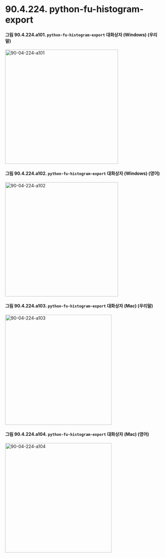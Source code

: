 # 90.4.224. python-fu-histogram-export

<a id="90-04-224-a101"></a>

#### 그림 90.4.224.a101. `python-fu-histogram-export` 대화상자 (Windows) (우리말)
<img width="361" height="365" alt="90-04-224-a101" src="https://github.com/user-attachments/assets/10f784ba-4f6a-45b6-8599-d9e9f945da40" />

<a id="90-04-224-a102"></a>

#### 그림 90.4.224.a102. `python-fu-histogram-export` 대화상자 (Windows) (영어)
<img width="361" height="365" alt="90-04-224-a102" src="https://github.com/user-attachments/assets/5a2e208a-8f8c-49ee-a1f5-0b8abdc82074" />

<a id="90-04-224-a103"></a>

#### 그림 90.4.224.a103. `python-fu-histogram-export` 대화상자 (Mac) (우리말)
<img width="340" height="352" alt="90-04-224-a103" src="https://github.com/user-attachments/assets/8cbb3010-431a-4b3d-98e2-a1dba4b177ca" />

<a id="90-04-224-a104"></a>

#### 그림 90.4.224.a104. `python-fu-histogram-export` 대화상자 (Mac) (영어)
<img width="340" height="350" alt="90-04-224-a104" src="https://github.com/user-attachments/assets/e665a0a8-bf30-4672-9769-21701b5b3f45" />